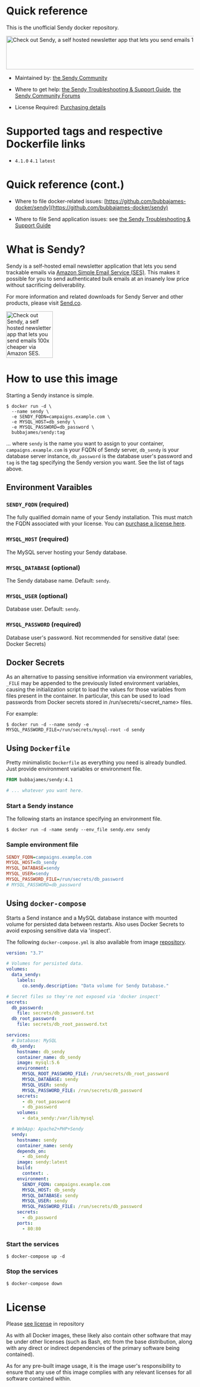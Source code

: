 # Quick reference
This is the unofficial Sendy docker repository.

<a href="https://sendy.co/?ref=Hcurv" title=""><img src="https://sendy.co/images/banners/728x90_var2.jpg" alt="Check out Sendy, a self hosted newsletter app that lets you send emails 100x cheaper via Amazon SES." width="728" height="90"/></a>

* Maintained by: [the Sendy Community](https://sendy.co/forum)

* Where to get help: [the Sendy Troubleshooting & Support Guide](https://sendy.co/troubleshooting), [the Sendy Community Forums](https://sendy.co/forum)

* License Required: [Purchasing details](https://sendy.co/?ref=Hcurv)

# Supported tags and respective Dockerfile links
* `4.1.0` `4.1` `latest`

# Quick reference (cont.)
* Where to file docker-related issues: [https://github.com/bubbajames-docker/sendy](https://github.com/bubbajames-docker/sendy)

* Where to file Send application issues: see [the Sendy Troubleshooting & Support Guide](https://sendy.co/troubleshooting)

# What is Sendy?
Sendy is a self-hosted email newsletter application that lets you send trackable emails via [Amazon Simple Email Service (SES)](http://aws.amazon.com/ses/). This makes it possible for you to send authenticated bulk emails at an insanely low price without sacrificing deliverability.

For more information and related downloads for Sendy Server and other products, please visit [Send.co](https://sendy.co/?ref=Hcurv).

<a href="https://sendy.co/?ref=Hcurv" title=""><img src="https://sendy.co/images/banners/125x125_var2.jpg" alt="Check out Sendy, a self hosted newsletter app that lets you send emails 100x cheaper via Amazon SES." width="125" height="125"/></a>

# How to use this image
Starting a Sendy instance is simple. 

```console
$ docker run -d \
  --name sendy \
  -e SENDY_FQDN=campaigns.example.com \
  -e MYSQL_HOST=db_sendy \
  -e MYSQL_PASSWORD=db_password \
  bubbajames/sendy:tag
```
... where `sendy` is the name you want to assign to your container, `campaigns.example.com` is your FQDN of Sendy server, `db_sendy` is your database server instance, `db_password` is the database user's password and `tag` is the tag specifying the Sendy version you want. See the list of tags above.

## Environment Varaibles   
### `SENDY_FQDN` (required)
The fully qualified domain name of your Sendy installation.  This must match the FQDN associated with your license.  You can [purchase a license here](https://sendy.co/?ref=Hcurv).   
### `MYSQL_HOST` (required) 
The MySQL server hosting your Sendy database.  
### `MYSQL_DATABASE` (optional)
The Sendy database name. Default: `sendy`.    
### `MYSQL_USER` (optional) 
Database user.  Default: `sendy`.   
### `MYSQL_PASSWORD` (required)
Database user's password. Not recommended for sensitive data! (see: Docker Secrets)

## Docker Secrets
As an alternative to passing sensitive information via environment variables, `_FILE` may be appended to the previously listed environment variables, causing the initialization script to load the values for those variables from files present in the container. In particular, this can be used to load passwords from Docker secrets stored in /run/secrets/\<secret_name> files. 

For example:

```console
$ docker run -d --name sendy -e MYSQL_PASSWORD_FILE=/run/secrets/mysql-root -d sendy
```

## Using `Dockerfile`
Pretty minimalistic `Dockerfile` as everything you need is already bundled.  Just provide environment variables or environment file.

```dockerfile
FROM bubbajames/sendy:4.1

# ... whatever you want here.   
```
### Start a Sendy instance
The following starts an instance specifying an environment file.

```console
$ docker run -d -name sendy --env_file sendy.env sendy
```

### Sample environment file
```ini
SENDY_FQDN=campaigns.example.com
MYSQL_HOST=db_sendy
MYSQL_DATABASE=sendy
MYSQL_USER=sendy
MYSQL_PASSWORD_FILE=/run/secrets/db_password
# MYSQL_PASSWORD=db_password
```

## Using `docker-compose`
Starts a Send instance and a MySQL database instance with mounted volume for persisted data between restarts.  Also uses Docker Secrets to avoid exposing sensitive data via 'inspect'.

The following `docker-compose.yml` is also available from image [repository](https://raw.githubusercontent.com/bubbajames-docker/sendy/master/docker-compose.yml).

```yaml
version: "3.7"

# Volumes for persisted data.
volumes: 
  data_sendy:
    labels: 
      co.sendy.description: "Data volume for Sendy Database."

# Secret files so they're not exposed via 'docker inspect'
secrets:
  db_password:
    file: secrets/db_password.txt
  db_root_password:
    file: secrets/db_root_password.txt      

services:
  # Database: MySQL
  db_sendy:
    hostname: db_sendy
    container_name: db_sendy
    image: mysql:5.6
    environment:
      MYSQL_ROOT_PASSWORD_FILE: /run/secrets/db_root_password
      MYSQL_DATABASE: sendy
      MYSQL_USER: sendy
      MYSQL_PASSWORD_FILE: /run/secrets/db_password
    secrets:
      - db_root_password
      - db_password      
    volumes: 
      - data_sendy:/var/lib/mysql

  # WebApp: Apache2+PHP+Sendy
  sendy:
    hostname: sendy
    container_name: sendy
    depends_on: 
      - db_sendy
    image: sendy:latest
    build: 
      context: .
    environment:
      SENDY_FQDN: campaigns.example.com
      MYSQL_HOST: db_sendy
      MYSQL_DATABASE: sendy
      MYSQL_USER: sendy
      MYSQL_PASSWORD_FILE: /run/secrets/db_password
    secrets:
      - db_password 
    ports:
      - 80:80
```
### Start the services
```console
$ docker-compose up -d
```
### Stop the services
```console
$ docker-compose down
```

# License

Please [see license](https://raw.githubusercontent.com/bubbajames-docker/sendy/master/LICENSE) in repository

As with all Docker images, these likely also contain other software that may be under other licenses (such as Bash, etc from the base distribution, along with any direct or indirect dependencies of the primary software being contained).

As for any pre-built image usage, it is the image user's responsibility to ensure that any use of this image complies with any relevant licenses for all software contained within.